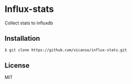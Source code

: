# Influx-stats

Collect stats to influxdb

## Installation

```bash
$ git clone https://github.com/vicanso/influx-stats.git
```

## License

MIT